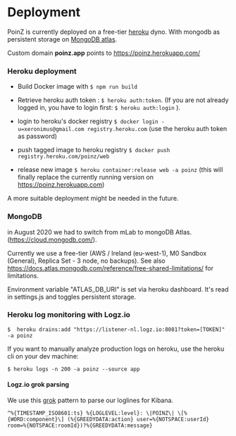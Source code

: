 
# Deployment

PoinZ is currently deployed on a free-tier [heroku](https://www.heroku.com/) dyno. With mongodb as persistent storage on [MongoDB atlas](https://www.mongodb.com/cloud/atlas).

Custom domain **poinz.app** points to https://poinz.herokuapp.com/

### Heroku deployment

* Build Docker image with ```$ npm run build```

* Retrieve heroku auth token : ```$ heroku auth:token```. (If you are not already logged in, you have to login first: ```$ heroku auth:login``` ).

* login to heroku's docker registry ```$ docker login -u=xeronimus@gmail.com registry.heroku.com``` (use the heroku auth token as password)

* push tagged image to heroku registry ```$ docker push registry.heroku.com/poinz/web```

* release new image ```$ heroku container:release web -a poinz``` (this will finally replace the currently running version on https://poinz.herokuapp.com)


A more suitable deployment might be needed in the future.

### MongoDB

in August 2020 we had to switch from mLab to mongoDB Atlas. (https://cloud.mongodb.com/).

Currently we use a free-tier (AWS / Ireland (eu-west-1), M0 Sandbox (General),  Replica Set - 3 node, no backups). 
See also https://docs.atlas.mongodb.com/reference/free-shared-limitations/ for limitations.

Environment variable "ATLAS_DB_URI" is set via heroku dashboard. It's read in settings.js and toggles persistent storage.
 
### Heroku log monitoring with Logz.io

```$  heroku drains:add "https://listener-nl.logz.io:8081?token=[TOKEN]" -a poinz```

If you want to manually analyze production logs on heroku, use the heroku cli on your dev machine:

```$ heroku logs -n 200 -a poinz --source app```

#### Logz.io grok parsing

We use this [grok](https://logz.io/blog/logstash-grok/) pattern to parse our loglines for Kibana.

```text
^%{TIMESTAMP_ISO8601:ts} %{LOGLEVEL:level}: \|POINZ\| \[%{WORD:component}\] (%{GREEDYDATA:action} user=%{NOTSPACE:userId} room=%{NOTSPACE:roomId})?%{GREEDYDATA:message}
```
